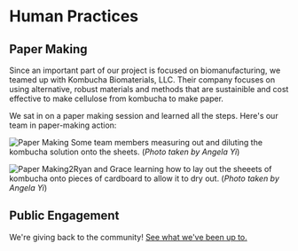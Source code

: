 # Human Practices

## Paper Making

Since an important part of our project is focused on biomanufacturing, we teamed up with Kombucha Biomaterials, LLC. Their company focuses on using alternative, robust materials and methods that are sustainible and cost effective to make cellulose from kombucha to make paper. 

We sat in on a paper making session and learned all the steps. Here's our team in paper-making action: 

![Paper Making](/images/HumanPractices/papermaking.jpg)
Some team members measuring out and diluting the kombucha solution onto the sheets. (_Photo taken by Angela Yi_)

![Paper Making2](/images/HumanPractices/papermaking2.jpg)Ryan and Grace learning how to lay out the sheeets of kombucha onto pieces of cardboard to allow it to dry out. (_Photo taken by Angela Yi_)

## Public Engagement

We're giving back to the community! [See what we've been up to.](/Public_Engagement.html)